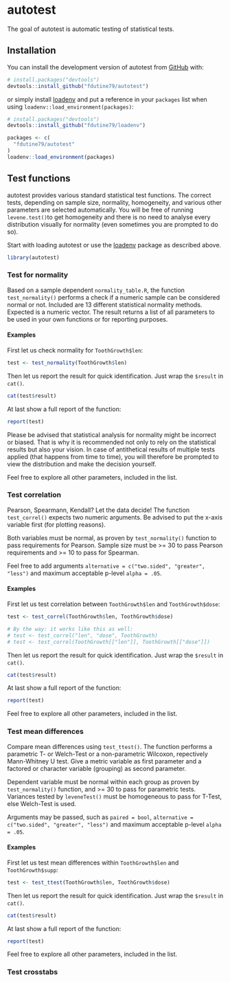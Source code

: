 
# autotest

The goal of autotest is automatic testing of statistical tests.

## Installation

You can install the development version of autotest from
[GitHub](https://github.com/) with:

``` r
# install.packages("devtools")
devtools::install_github("fdutine79/autotest")
```

or simply install [loadenv](https://github.com/fdutine79/loadenv) and
put a reference in your `packages` list when using
`loadenv::load_environment(packages)`:

``` r
# install.packages("devtools")
devtools::install_github("fdutine79/loadenv")

packages <- c(
  "fdutine79/autotest"
)
loadenv::load_environment(packages)
```

## Test functions

autotest provides various standard statistical test functions. The
correct tests, depending on sample size, normality, homogeneity, and
various other parameters are selected automatically. You will be free of
running `levene.test()`to get homogeneity and there is no need to
analyse every distribution visually for normality (even sometimes you
are prompted to do so).

Start with loading autotest or use the
[loadenv](https://github.com/fdutine79/loadenv) package as described
above.

``` r
library(autotest)
```

### Test for normality

Based on a sample dependent `normality_table.R`, the function
`test_normality()` performs a check if a numeric sample can be
considered normal or not. Included are 13 different statistical
normality methods. Expected is a numeric vector. The result returns a
list of all parameters to be used in your own functions or for reporting
purposes.

#### Examples

First let us check normality for `ToothGrowth$len`:

``` r
test <- test_normality(ToothGrowth$len)
```

Then let us report the result for quick identification. Just wrap the
`$result` in `cat()`.

``` r
cat(test$result)
```

At last show a full report of the function:

``` r
report(test)
```

Please be advised that statistical analysis for normality might be
incorrect or biased. That is why it is recommended not only to rely on
the statistical results but also your vision. In case of antithetical
results of multiple tests applied (that happens from time to time), you
will therefore be prompted to view the distribution and make the
decision yourself.

Feel free to explore all other parameters, included in the list.

### Test correlation

Pearson, Spearmann, Kendall? Let the data decide! The function
`test_correl()` expects two numeric arguments. Be advised to put the
x-axis variable first (for plotting reasons).

Both variables must be normal, as proven by `test_normality()` function
to pass requirements for Pearson. Sample size must be \>= 30 to pass
Pearson requirements and \>= 10 to pass for Spearman.

Feel free to add arguments
`alternative = c("two.sided", "greater", "less")` and maximum acceptable
p-level `alpha = .05`.

#### Examples

First let us test correlation between `ToothGrowth$len` and
`ToothGrowth$dose`:

``` r
test <- test_correl(ToothGrowth$len, ToothGrowth$dose)

# By the way: it works like this as well:
# test <- test_correl("len", "dose", ToothGrowth)
# test <- test_correl(ToothGrowth[["len"]], ToothGrowth[["dose"]])
```

Then let us report the result for quick identification. Just wrap the
`$result` in `cat()`.

``` r
cat(test$result)
```

At last show a full report of the function:

``` r
report(test)
```

Feel free to explore all other parameters, included in the list.

### Test mean differences

Compare mean differences using `test_ttest()`. The function performs a
parametric T- or Welch-Test or a non-parametric Wilcoxon, repectively
Mann-Whitney U test. Give a metric variable as first parameter and a
factored or character variable (grouping) as second parameter.

Dependent variable must be normal within each group as proven by
`test_normality()` function, and \>= 30 to pass for parametric tests.
Variances tested by `leveneTest()` must be homogeneous to pass for
T-Test, else Welch-Test is used.

Arguments may be passed, such as `paired = bool`,
`alternative = c("two.sided", "greater", "less")` and maximum acceptable
p-level `alpha = .05`.

#### Examples

First let us test mean differences within `ToothGrowth$len` and
`ToothGrowth$supp`:

``` r
test <- test_ttest(ToothGrowth$len, ToothGrowth$dose)
```

Then let us report the result for quick identification. Just wrap the
`$result` in `cat()`.

``` r
cat(test$result)
```

At last show a full report of the function:

``` r
report(test)
```

Feel free to explore all other parameters, included in the list.

### Test crosstabs
